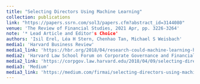 ```yaml
---
title: "Selecting Directors Using Machine Learning"
collection: publications
link: "https://papers.ssrn.com/sol3/papers.cfm?abstract_id=3144080"
venue: 'The Review of Financial Studies, 2021 Apr, pp. 3226-3264'
note: '* Lead Article and Editor's Choice'
authors: 'Isil Erel, Léa H Stern, Chenhao Tan, Michael S Weisbach'
media1: 'Harvard Business Review'
media1_link: 'https://hbr.org/2018/04/research-could-machine-learning-help-companies-select-better-board-directors'
media2: 'Harvard Law School Forum on Corporate Governance and Financial Regulation'
media2_link: 'https://corpgov.law.harvard.edu/2018/04/09/selecting-directors-using-machine-learning/'
media3: 'Medium'
media3_link: 'https://medium.com/firmai/selecting-directors-using-machine-learning-b1663bf3b7e4'
---
```

